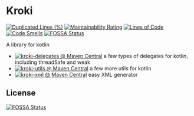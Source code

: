 # Kroki

[![Duplicated Lines (%)](https://sonarcloud.io/api/project_badges/measure?project=kerubistan_kroki&metric=duplicated_lines_density)](https://sonarcloud.io/dashboard?id=kerubistan_kroki)
[![Maintainability Rating](https://sonarcloud.io/api/project_badges/measure?project=kerubistan_kroki&metric=sqale_rating)](https://sonarcloud.io/dashboard?id=kerubistan_kroki)
[![Lines of Code](https://sonarcloud.io/api/project_badges/measure?project=kerubistan_kroki&metric=ncloc)](https://sonarcloud.io/dashboard?id=kerubistan_kroki)
[![Code Smells](https://sonarcloud.io/api/project_badges/measure?project=kerubistan_kroki&metric=code_smells)](https://sonarcloud.io/dashboard?id=kerubistan_kroki)
[![FOSSA Status](https://app.fossa.io/api/projects/git%2Bgithub.com%2Fkerubistan%2Fkroki.svg?type=shield)](https://app.fossa.io/projects/git%2Bgithub.com%2Fkerubistan%2Fkroki?ref=badge_shield)

A library for kotlin

 * [![kroki-delegates @ Maven Central](https://img.shields.io/maven-central/v/io.github.kerubistan.kroki/kroki-delegates.svg?label=kroki-delegates%20Maven%20Central)](https://search.maven.org/search?q=g:%22io.github.kerubistan.kroki%22%20AND%20a:%22kroki-delegates%22) a few types of delegates for kotlin, including threadSafe and weak 
 * [![kroki-utils @ Maven Central](https://img.shields.io/maven-central/v/io.github.kerubistan.kroki/kroki-utils.svg?label=kroki-utils%20Maven%20Central)](https://search.maven.org/search?q=g:%22io.github.kerubistan.kroki%22%20AND%20a:%22kroki-utils%22) a few more utils for kotlin
 * [![kroki-xml @ Maven Central](https://img.shields.io/maven-central/v/io.github.kerubistan.kroki/kroki-xml.svg?label=kroki-xml%20Maven%20Central)](https://search.maven.org/search?q=g:%22io.github.kerubistan.kroki%22%20AND%20a:%22kroki-xml%22) easy XML generator

## License
[![FOSSA Status](https://app.fossa.io/api/projects/git%2Bgithub.com%2Fkerubistan%2Fkroki.svg?type=large)](https://app.fossa.io/projects/git%2Bgithub.com%2Fkerubistan%2Fkroki?ref=badge_large)